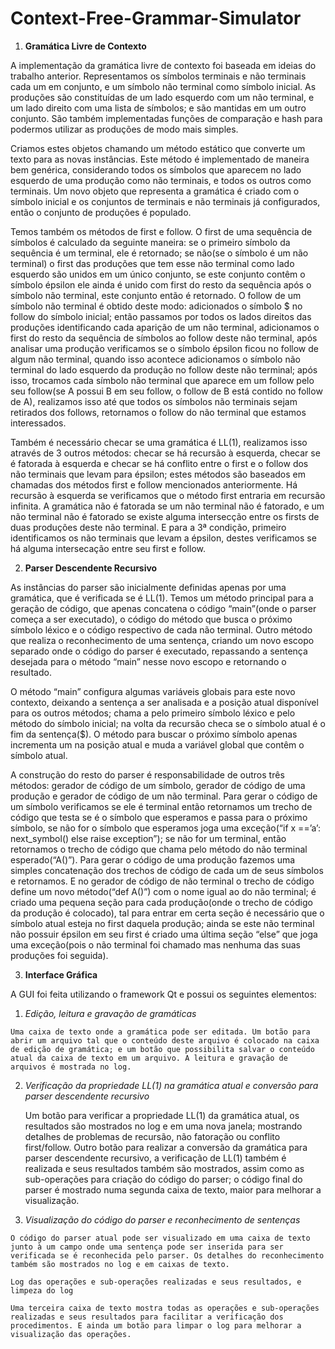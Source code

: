# Context-Free-Grammar-Simulator

1. **Gramática Livre de Contexto**

  A implementação da gramática livre de contexto foi baseada em ideias do trabalho anterior. Representamos os símbolos terminais e não terminais cada um em conjunto, e um símbolo não terminal como símbolo inicial. As produções são constituídas de um lado esquerdo com um não terminal, e um lado direito com uma lista de símbolos; e são mantidas em um outro conjunto. São também implementadas funções de comparação e hash para podermos utilizar as produções de modo mais simples.

  Criamos estes objetos chamando um método estático que converte um texto para as novas instâncias. Este método é implementado de maneira bem genérica, considerando todos os símbolos que aparecem no lado esquerdo de uma produção como não terminais, e todos os outros como terminais. Um novo objeto que representa a gramática é criado com o símbolo inicial e os conjuntos de terminais e não terminais já configurados, então o conjunto de produções é populado.

  Temos também os métodos de first e follow. O first de uma sequência de símbolos é calculado da seguinte maneira: se o primeiro símbolo da sequência é um terminal, ele é retornado; se não(se o símbolo é um não terminal) o first das produções que tem esse não terminal como lado esquerdo são unidos em um único conjunto, se este conjunto contêm o símbolo épsilon ele ainda é unido com first do resto da sequência após o símbolo não terminal, este conjunto então é retornado. O follow de um símbolo não terminal é obtido deste modo: adicionados o símbolo $ no follow do símbolo inicial; então passamos por todos os lados direitos das produções identificando cada aparição de um não terminal, adicionamos o first do resto da sequência de símbolos ao follow deste não terminal, após analisar uma produção verificamos se o símbolo épsilon ficou no follow de algum não terminal, quando isso acontece adicionamos o símbolo não terminal do lado esquerdo da produção no follow deste não terminal; após isso, trocamos cada símbolo não terminal que aparece em um follow pelo seu follow(se A possui B em seu follow, o follow de B está contido no follow de A), realizamos isso até que todos os símbolos não terminais sejam retirados dos follows, retornamos o follow do não terminal que estamos interessados.

  Também é necessário checar se uma gramática é LL(1), realizamos isso através de 3 outros métodos: checar se há recursão à esquerda, checar se é fatorada à esquerda e checar se há conflito entre o first e o follow dos não terminais que levam para épsilon; estes métodos são baseados em chamadas dos métodos first e follow mencionados anteriormente. Há recursão à esquerda se verificamos que o método first entraria em recursão infinita. A gramática não é fatorada se um não terminal não é fatorado, e um não terminal não é fatorado se existe alguma intersecção entre os firsts de duas produções deste não terminal. E para a 3ª condição, primeiro identificamos os não terminais que levam a épsilon, destes verificamos se há alguma intersecação entre seu first e follow.
  
2. **Parser Descendente Recursivo**

  As instâncias do parser são inicialmente definidas apenas por uma gramática, que é verificada se é LL(1). Temos um método principal para a geração de código, que apenas concatena o código “main”(onde o parser começa a ser executado), o código do método que busca o próximo símbolo léxico e o código respectivo de cada não terminal. Outro método que realiza o reconhecimento de uma sentença, criando um novo escopo separado onde o código do parser é executado, repassando a sentença desejada para o método “main” nesse novo escopo e retornando o resultado.
  
  O método “main” configura algumas variáveis globais para este novo contexto, deixando a sentença a ser analisada e a posição atual disponível para os outros métodos; chama a pelo primeiro símbolo léxico e pelo método do símbolo inicial; na volta da recursão checa se o símbolo atual é o fim da sentença($). O método para buscar o próximo símbolo apenas incrementa um na posição atual e muda a variável global que contêm o símbolo atual.
  
  A construção do resto do parser é responsabilidade de outros três métodos: gerador de código de um símbolo, gerador de código de uma produção e gerador de código de um não terminal. Para gerar o código de um símbolo verificamos se ele é terminal então retornamos um trecho de código que testa se é o símbolo que esperamos e passa para o próximo símbolo, se não for o símbolo que esperamos joga uma exceção(“if x ==’a’: next_symbol() else raise exception”); se não for um terminal, então retornamos o trecho de código que chama pelo método do não terminal esperado(“A()”). Para gerar o código de uma produção fazemos uma simples concatenação dos trechos de código de cada um de seus símbolos e retornamos. E no gerador de código de não terminal o trecho de código define um novo método(“def A()”) com o nome igual ao do não terminal; é criado uma pequena seção para cada produção(onde o trecho de código da produção é colocado), tal para entrar em certa seção é necessário que o símbolo atual esteja no first daquela produção; ainda se este não terminal não possuir épsilon em seu first é criado uma última seção “else” que joga uma exceção(pois o não terminal foi chamado mas nenhuma das suas produções foi seguida).
  
3. **Interface Gráfica**

  A GUI foi feita utilizando o framework Qt e possui os seguintes elementos:
  
  1. *Edição, leitura e gravação de gramáticas*
  
    Uma caixa de texto onde a gramática pode ser editada. Um botão para abrir um arquivo tal que o conteúdo deste arquivo é colocado na caixa de edição de gramática; e um botão que possibilita salvar o conteúdo atual da caixa de texto em um arquivo. A leitura e gravação de arquivos é mostrada no log.

  2. *Verificação da propriedade LL(1) na gramática atual e conversão para parser descendente recursivo*
	
	  Um botão para verificar a propriedade LL(1) da gramática atual, os resultados são mostrados no log e em uma nova janela; mostrando detalhes de problemas de recursão, não fatoração ou conflito first/follow. Outro botão para realizar a conversão da gramática para parser descendente recursivo, a verificação de LL(1) também é realizada e seus resultados também são mostrados, assim como as sub-operações para criação do código do parser; o código final do parser é mostrado numa segunda caixa de texto, maior para melhorar a visualização.

  3. *Visualização do código do parser e reconhecimento de sentenças*
  
    O código do parser atual pode ser visualizado em uma caixa de texto junto à um campo onde uma sentença pode ser inserida para ser verificada se é reconhecida pelo parser. Os detalhes do reconhecimento também são mostrados no log e em caixas de texto.

    Log das operações e sub-operações realizadas e seus resultados, e limpeza do log
  
    Uma terceira caixa de texto mostra todas as operações e sub-operações realizadas e seus resultados para facilitar a verificação dos procedimentos. E ainda um botão para limpar o log para melhorar a visualização das operações.
